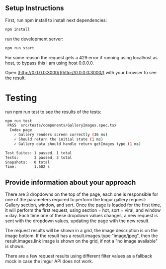 ## Setup Instructions

First, run npm install to install next dependencies:

```bash
npm install
```

run the development server:

```bash
npm run start
```

For some reason the request gets a 429 error if running using localhost as host, to bypass this I am using host 0.0.0.0.

Open [http://0.0.0.0:3000/](http://0.0.0.0:3000/) with your browser to see the result.

# Testing

run npm run test to see the results of the tests:

```bash
npm run test
 PASS  src/tests/components/GalleryImages.spec.tsx
  Index page
    ✓ Gallery renders screen correctly (36 ms)
    ✓ Should return the initial state (1 ms)
    ✓ Gallery data should handle return getImages type (1 ms)

Test Suites: 1 passed, 1 total
Tests:       3 passed, 3 total
Snapshots:   0 total
Time:        1.602 s
```

## Provide information about your approach

There are 3 dropdowns on the top of the page, each one is responsible for one of the parameters required to perform the Imgur gallery request: Gallery section, window, and sort.
Once the page is loaded for the first time, it will perform the first request, using section = hot, sort = viral, and window = day.
Each time one of these dropdown values changes, a new request is sent with the dropdown values, updating the page with the new result.

The request results will be shown in a grid, the image description is on the image bottom.
If the result has a result.images.type "image/jpeg", then the result.images.link image is shown on the grid, if not a "no image available" is shown.

There are a few request results using different filter values as a fallback mock in case the imgur API does not work.
